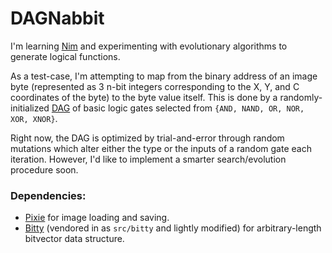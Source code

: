 # DAGNabbit
I'm learning [Nim](nim-lang.org) and experimenting with evolutionary algorithms to generate logical functions.

As a test-case, I'm attempting to map from the binary address of an image byte (represented as 3 n-bit integers corresponding to the X, Y, and C coordinates of the byte) to the byte value itself. This is done by a randomly-initialized [DAG](https://en.wikipedia.org/wiki/Directed_acyclic_graph) of basic logic gates selected from `{AND, NAND, OR, NOR, XOR, XNOR}`.

Right now, the DAG is optimized by trial-and-error through random mutations which alter either the type or the inputs of a random gate each iteration. However, I'd like to implement a smarter search/evolution procedure soon.

### Dependencies:
* [Pixie](https://github.com/treeform/pixie) for image loading and saving.
* [Bitty](https://github.com/treeform/bitty) (vendored in as `src/bitty` and lightly modified) for arbitrary-length bitvector data structure.